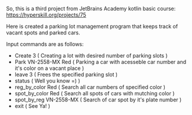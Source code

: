 So, this is a third project from JetBrains Academy kotlin basic course: https://hyperskill.org/projects/75

Here is created a parking lot management program that keeps track of vacant spots and parked cars.

Input commands are as follows:
- Create 3 ( Creating a lot with desired number of parking slots )
- Park VN-2558-MX Red ( Parking a car with acesseble car number and it's color on a vacant place )
- leave 3 ( Frees the specified parking slot )
- status ( Well you know =) )
- reg_by_color Red ( Search all car numbers of specified color )
- spot_by_color Red ( Search all spots of cars with mutching color )
- spot_by_reg VN-2558-MX ( Search of car spot by it's plate number )
- exit ( See Ya! )
